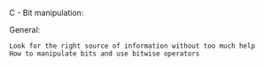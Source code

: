 C - Bit manipulation:

General:

	Look for the right source of information without too much help
	How to manipulate bits and use bitwise operators